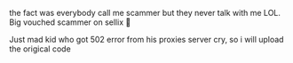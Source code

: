 the fact was everybody call me scammer but they never talk with me LOL.
Big vouched scammer on sellix 🥇

Just mad kid who got 502 error from his proxies server cry, so i will upload the origical code
